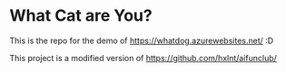 # What Cat are You?

This is the repo for the demo of https://whatdog.azurewebsites.net/ :D

This project is a modified version of https://github.com/hxlnt/aifunclub/ 